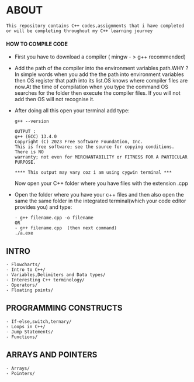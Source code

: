 # ABOUT

```
This repository contains C++ codes,assignments that i have completed or will be completing throughout my C++ learning journey
```

#### HOW TO COMPILE CODE

* First you have to download a compiler ( mingw - > g++ recommended)
* Add the path of the compiler into the environment variables path.WHY ? In simple words when you add the the path into environment variables then OS register that path into its list.OS knows where compiler files are now.At the time of compilation when you type the command OS searches for the folder then execute the compiler files. If you will not add then OS will not recognise it.
* After doing all this open your terminal add type:

  ```
  g++ --version

  OUTPUT : 
  g++ (GCC) 13.4.0
  Copyright (C) 2023 Free Software Foundation, Inc.
  This is free software; see the source for copying conditions.  There is NO
  warranty; not even for MERCHANTABILITY or FITNESS FOR A PARTICULAR PURPOSE.

  **** This output may vary coz i am using cygwin terminal ***
  ```

  Now open your C++ folder where you have files with the extension .cpp
* Open the folder where you have your c++ files and then also open the same the same folder in the integrated terminal(which your code editor provides you) and type:

  ```
  - g++ filename.cpp -o filename 
  OR 
  - g++ filename.cpp  (then next command)
  ./a.exe
  ```

## INTRO

```
- Flowcharts/
- Intro to C++/
- Variables,Delimiters and Data types/
- Interesting C++ terminology/
- Operators/
- Floating points/
```

## PROGRAMMING CONSTRUCTS

```
- If-else,switch,ternary/
- Loops in C++/
- Jump Statements/
- Functions/
```

## ARRAYS AND POINTERS

```
- Arrays/
- Pointers/
```

